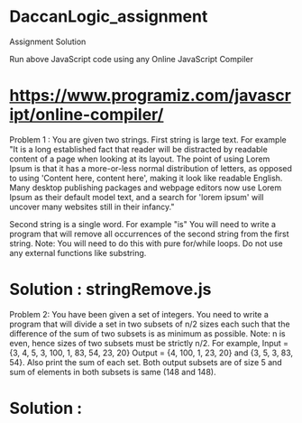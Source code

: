 # DaccanLogic_assignment
Assignment Solution

Run above JavaScript code using any Online JavaScript Compiler 
# https://www.programiz.com/javascript/online-compiler/

Problem 1 :
You are given two strings.
First string is large text. For example
"It is a long established fact that reader will be distracted by readable content of a page when looking at its layout. The point of using Lorem Ipsum is that it has a more-or-less normal distribution of letters, as opposed to using 'Content here, content here', making it look like readable English. Many desktop publishing packages and webpage editors now use Lorem Ipsum as their default model text, and a search for 'lorem ipsum' will uncover many websites still in their infancy."

Second string is a single word. For example "is"
You will need to write a program that will remove all occurrences of the second string from the first string.
Note: You will need to do this with pure for/while loops. Do not use any external functions like substring.
# Solution : stringRemove.js


Problem 2: You have been given a set of integers. You need to write a program that will divide a set in two subsets of n/2 sizes each such that the difference of the sum of two subsets is as minimum as possible.
Note: n is even, hence sizes of two subsets must be strictly n/2.
For example, 
Input =  {3, 4, 5, 3, 100, 1, 83, 54, 23, 20}
Output = {4, 100, 1, 23, 20} and {3, 5, 3, 83, 54}.
Also print the sum of each set.
Both output subsets are of size 5 and sum of elements in both subsets is same (148 and 148).
# Solution : 
